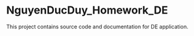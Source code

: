 # NguyenDucDuy_Homework_DE
This project contains source code and documentation for DE application. 
